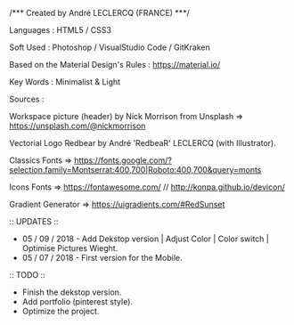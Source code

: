 
/*** Created by André LECLERCQ (FRANCE) ***/

Languages : HTML5 / CSS3

Soft Used : Photoshop / VisualStudio Code / GitKraken


Based on the Material Design's Rules : https://material.io/

Key Words : Minimalist & Light


Sources : 

Workspace picture (header) by Nick Morrison from Unsplash => https://unsplash.com/@nickmorrison

Vectorial Logo Redbear by André 'RedbeaR' LECLERCQ (with Illustrator).

Classics Fonts => https://fonts.google.com/?selection.family=Montserrat:400,700|Roboto:400,700&query=monts


Icons Fonts => https://fontawesome.com/ // http://konpa.github.io/devicon/

Gradient Generator => https://uigradients.com/#RedSunset


:: UPDATES ::

- 05 / 09 / 2018 - Add Dekstop version | Adjust Color | Color switch | Optimise Pictures Wieght.
- 05 / 07 / 2018 - First version for the Mobile.


:: TODO ::
- Finish the dekstop version.
- Add portfolio (pinterest style).
- Optimize the project.

